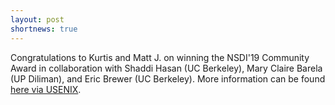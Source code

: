 ```yaml
---
layout: post
shortnews: true
---
```


Congratulations to Kurtis and Matt J. on winning the NSDI'19 Community
Award in collaboration with Shaddi Hasan (UC Berkeley), Mary Claire
Barela (UP Diliman), and Eric Brewer (UC Berkeley). More information can be found [here via USENIX](https://www.usenix.org/conference/nsdi19/presentation/hasan).


